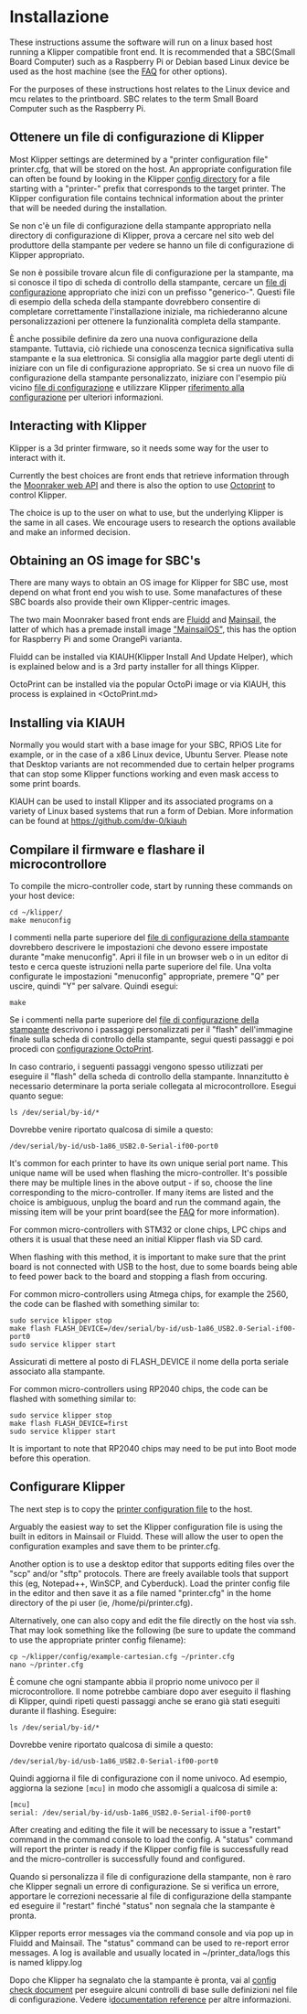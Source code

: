 # Installazione

These instructions assume the software will run on a linux based host running a Klipper compatible front end. It is recommended that a SBC(Small Board Computer) such as a Raspberry Pi or Debian based Linux device be used as the host machine (see the [FAQ](FAQ.md#can-i-run-klipper-on-something-other-than-a-raspberry-pi-3) for other options).

For the purposes of these instructions host relates to the Linux device and mcu relates to the printboard. SBC relates to the term Small Board Computer such as the Raspberry Pi.

## Ottenere un file di configurazione di Klipper

Most Klipper settings are determined by a "printer configuration file" printer.cfg, that will be stored on the host. An appropriate configuration file can often be found by looking in the Klipper [config directory](../config/) for a file starting with a "printer-" prefix that corresponds to the target printer. The Klipper configuration file contains technical information about the printer that will be needed during the installation.

Se non c'è un file di configurazione della stampante appropriato nella directory di configurazione di Klipper, prova a cercare nel sito web del produttore della stampante per vedere se hanno un file di configurazione di Klipper appropriato.

Se non è possibile trovare alcun file di configurazione per la stampante, ma si conosce il tipo di scheda di controllo della stampante, cercare un [file di configurazione](../config/) appropriato che inizi con un prefisso "generico-". Questi file di esempio della scheda della stampante dovrebbero consentire di completare correttamente l'installazione iniziale, ma richiederanno alcune personalizzazioni per ottenere la funzionalità completa della stampante.

È anche possibile definire da zero una nuova configurazione della stampante. Tuttavia, ciò richiede una conoscenza tecnica significativa sulla stampante e la sua elettronica. Si consiglia alla maggior parte degli utenti di iniziare con un file di configurazione appropriato. Se si crea un nuovo file di configurazione della stampante personalizzato, iniziare con l'esempio più vicino [file di configurazione](../config/) e utilizzare Klipper [riferimento alla configurazione](Config_Reference.md) per ulteriori informazioni.

## Interacting with Klipper

Klipper is a 3d printer firmware, so it needs some way for the user to interact with it.

Currently the best choices are front ends that retrieve information through the [Moonraker web API](https://moonraker.readthedocs.io/) and there is also the option to use [Octoprint](https://octoprint.org/) to control Klipper.

The choice is up to the user on what to use, but the underlying Klipper is the same in all cases. We encourage users to research the options available and make an informed decision.

## Obtaining an OS image for SBC's

There are many ways to obtain an OS image for Klipper for SBC use, most depend on what front end you wish to use. Some manafactures of these SBC boards also provide their own Klipper-centric images.

The two main Moonraker based front ends are [Fluidd](https://docs.fluidd.xyz/) and [Mainsail](https://docs.mainsail.xyz/), the latter of which has a premade install image ["MainsailOS"](http://docs.mainsailOS.xyz), this has the option for Raspberry Pi and some OrangePi varianta.

Fluidd can be installed via KIAUH(Klipper Install And Update Helper), which is explained below and is a 3rd party installer for all things Klipper.

OctoPrint can be installed via the popular OctoPi image or via KIAUH, this process is explained in <OctoPrint.md>

## Installing via KIAUH

Normally you would start with a base image for your SBC, RPiOS Lite for example, or in the case of a x86 Linux device, Ubuntu Server. Please note that Desktop variants are not recommended due to certain helper programs that can stop some Klipper functions working and even mask access to some print boards.

KIAUH can be used to install Klipper and its associated programs on a variety of Linux based systems that run a form of Debian. More information can be found at https://github.com/dw-0/kiauh

## Compilare il firmware e flashare il microcontrollore

To compile the micro-controller code, start by running these commands on your host device:

```
cd ~/klipper/
make menuconfig
```

I commenti nella parte superiore del [file di configurazione della stampante](#obtain-a-klipper-configuration-file) dovrebbero descrivere le impostazioni che devono essere impostate durante "make menuconfig". Apri il file in un browser web o in un editor di testo e cerca queste istruzioni nella parte superiore del file. Una volta configurate le impostazioni "menuconfig" appropriate, premere "Q" per uscire, quindi "Y" per salvare. Quindi esegui:

```
make
```

Se i commenti nella parte superiore del [file di configurazione della stampante](#obtain-a-klipper-configuration-file) descrivono i passaggi personalizzati per il "flash" dell'immagine finale sulla scheda di controllo della stampante, segui questi passaggi e poi procedi con [configurazione OctoPrint](#configuring-octoprint-to-use-klipper).

In caso contrario, i seguenti passaggi vengono spesso utilizzati per eseguire il "flash" della scheda di controllo della stampante. Innanzitutto è necessario determinare la porta seriale collegata al microcontrollore. Esegui quanto segue:

```
ls /dev/serial/by-id/*
```

Dovrebbe venire riportato qualcosa di simile a questo:

```
/dev/serial/by-id/usb-1a86_USB2.0-Serial-if00-port0
```

It's common for each printer to have its own unique serial port name. This unique name will be used when flashing the micro-controller. It's possible there may be multiple lines in the above output - if so, choose the line corresponding to the micro-controller. If many items are listed and the choice is ambiguous, unplug the board and run the command again, the missing item will be your print board(see the [FAQ](FAQ.md#wheres-my-serial-port) for more information).

For common micro-controllers with STM32 or clone chips, LPC chips and others it is usual that these need an initial Klipper flash via SD card.

When flashing with this method, it is important to make sure that the print board is not connected with USB to the host, due to some boards being able to feed power back to the board and stopping a flash from occuring.

For common micro-controllers using Atmega chips, for example the 2560, the code can be flashed with something similar to:

```
sudo service klipper stop
make flash FLASH_DEVICE=/dev/serial/by-id/usb-1a86_USB2.0-Serial-if00-port0
sudo service klipper start
```

Assicurati di mettere al posto di FLASH_DEVICE il nome della porta seriale associato alla stampante.

For common micro-controllers using RP2040 chips, the code can be flashed with something similar to:

```
sudo service klipper stop
make flash FLASH_DEVICE=first
sudo service klipper start
```

It is important to note that RP2040 chips may need to be put into Boot mode before this operation.

## Configurare Klipper

The next step is to copy the [printer configuration file](#obtain-a-klipper-configuration-file) to the host.

Arguably the easiest way to set the Klipper configuration file is using the built in editors in Mainsail or Fluidd. These will allow the user to open the configuration examples and save them to be printer.cfg.

Another option is to use a desktop editor that supports editing files over the "scp" and/or "sftp" protocols. There are freely available tools that support this (eg, Notepad++, WinSCP, and Cyberduck). Load the printer config file in the editor and then save it as a file named "printer.cfg" in the home directory of the pi user (ie, /home/pi/printer.cfg).

Alternatively, one can also copy and edit the file directly on the host via ssh. That may look something like the following (be sure to update the command to use the appropriate printer config filename):

```
cp ~/klipper/config/example-cartesian.cfg ~/printer.cfg
nano ~/printer.cfg
```

È comune che ogni stampante abbia il proprio nome univoco per il microcontrollore. Il nome potrebbe cambiare dopo aver eseguito il flashing di Klipper, quindi ripeti questi passaggi anche se erano già stati eseguiti durante il flashing. Eseguire:

```
ls /dev/serial/by-id/*
```

Dovrebbe venire riportato qualcosa di simile a questo:

```
/dev/serial/by-id/usb-1a86_USB2.0-Serial-if00-port0
```

Quindi aggiorna il file di configurazione con il nome univoco. Ad esempio, aggiorna la sezione `[mcu]` in modo che assomigli a qualcosa di simile a:

```
[mcu]
serial: /dev/serial/by-id/usb-1a86_USB2.0-Serial-if00-port0
```

After creating and editing the file it will be necessary to issue a "restart" command in the command console to load the config. A "status" command will report the printer is ready if the Klipper config file is successfully read and the micro-controller is successfully found and configured.

Quando si personalizza il file di configurazione della stampante, non è raro che Klipper segnali un errore di configurazione. Se si verifica un errore, apportare le correzioni necessarie al file di configurazione della stampante ed eseguire il "restart" finché "status" non segnala che la stampante è pronta.

Klipper reports error messages via the command console and via pop up in Fluidd and Mainsail. The "status" command can be used to re-report error messages. A log is available and usually located in ~/printer_data/logs this is named klippy.log

Dopo che Klipper ha segnalato che la stampante è pronta, vai al [config check document](Config_checks.md) per eseguire alcuni controlli di base sulle definizioni nel file di configurazione. Vedere i[documentation reference](Overview.md) per altre informazioni.
